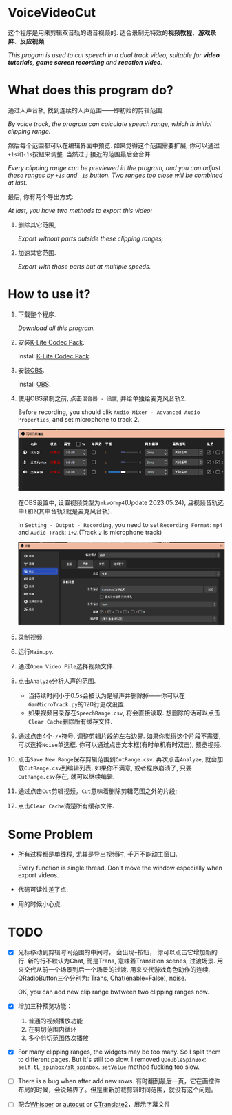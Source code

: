 # VoiceVideoCut
这个程序是用来剪辑双音轨的语音视频的. 适合录制无特效的**视频教程**、**游戏录屏**、**反应视频**.

*This progam is used to cut speech in a dual track video, suitable for **video tutorials**, **game screen recording** and **reaction video**.*

# What does this program do?
通过人声音轨, 找到连续的人声范围——即初始的剪辑范围. 

*By voice track, the program can calculate speech range, which is initial clipping range.*

然后每个范围都可以在编辑界面中预览. 如果觉得这个范围需要扩展, 你可以通过`+1s`和`-1s`按钮来调整. 当然过于接近的范围最后会合并.

*Every clipping range can be previewed in the program, and you can adjust these ranges by `+1s` and `-1s` button. Two ranges too close will be combined at last.*

最后, 你有两个导出方式:

*At last, you have two methods to export this video:*

1. 删除其它范围, 

    *Export without parts outside these clipping ranges;*

2. 加速其它范围.
   
    *Export with those parts but at multiple speeds.*


# How to use it?
1. 下载整个程序.
   
   *Download all this program.*
2. 安装[K-Lite Codec Pack](http://www.codecguide.com/download_k-lite_codec_pack_standard.htm).
   
   Install [K-Lite Codec Pack](http://www.codecguide.com/download_k-lite_codec_pack_standard.htm).
3. 安装[OBS](https://obsproject.com/download).
   
   Install [OBS](https://obsproject.com/download).
   
4. 使用OBS录制之前, 点击`混音器 - 设置`, 并给单独给麦克风音轨2.

    Before recording, you should clik `Audio Mixer - Advanced Audio Properties`, and set microphone to track 2.

    ![](pics/2023-05-04%20075434.png)

    在OBS设置中, 设置视频类型为`mkv`or`mp4`(Update 2023.05.24), 且视频音轨选中`1`和`2`(其中音轨`2`就是麦克风音轨).

    In `Setting - Output - Recording`, you need to set `Recording Format`: `mp4` and `Audio Track`: `1+2`.(Track `2` is microphone track)

    ![](pics/2023-05-04%20075857.png)

5. 录制视频.
   
6. 运行`Main.py`.
   
7. 通过`Open Video File`选择视频文件.
   
8. 点击`Analyze`分析人声的范围.
   * 当持续时间小于0.5s会被认为是噪声并删除掉——你可以在`GamMicroTrack.py`的120行更改设置.
   * 如果视频目录存在`SpeechRange.csv`, 将会直接读取. 想删除的话可以点击`Clear Cache`删除所有缓存文件.
   
9. 通过点击4个`-/+`符号, 调整剪辑片段的左右边界.
    如果你觉得这个片段不需要, 可以选择`Noise`单选框.
    你可以通过点击文本框(有时单机有时双击), 预览视频.
10. 点击`Save New Range`保存剪辑范围到`CutRange.csv`. 再次点击`Analyze`, 就会加载`CutRange.csv`到编辑列表. 如果你不满意, 或者程序崩溃了, 只要`CutRange.csv`存在, 就可以继续编辑.
11. 通过点击`Cut`剪辑视频。`Cut`意味着删除剪辑范围之外的片段;
12. 点击`Clear Cache`清楚所有缓存文件.


# Some Problem
- 所有过程都是单线程, 尤其是导出视频时, 千万不能动主窗口.
  
  Every function is single thread. Don't move the window especially when export videos.

- 代码可读性差了点.
  
- 用的时候小心点.

# TODO
- [x] 光标移动到剪辑时间范围的中间时， 会出现`+`按钮， 你可以点击它增加新的行. 新的行不默认为Chat, 而是Trans, 意味着Transition scenes, 过渡场景. 用来交代从前一个场景到后一个场景的过渡. 用来交代游戏角色动作的连续. QRadioButton三个分别为: Trans, Chat(enable=False), noise.
    
    OK, you can add new clip range bwtween two clipping ranges now.

- [x] 增加三种预览功能：
    1. 普通的视频播放功能
    2. 在剪切范围内循环
    3. 多个剪切范围依次播放

- [x] For many clipping ranges, the widgets may be too many. So I split them to different pages. But it's still too slow. I removed `QDoubleSpinBox`: `self.tL_spinbox/sR_spinbox`. `setValue` method fucking too slow.

- [ ] There is a bug when after add new rows. 有时翻到最后一页，它在画控件布局的时候，会说越界了。但是重新加载剪辑时间范围，就没有这个问题。

- [ ] 配合[Whisper](https://github.com/openai/whisper) or [autocut](https://github.com/dorgonman/autocut) or [CTranslate2](https://github.com/OpenNMT/CTranslate2/)，展示字幕文件